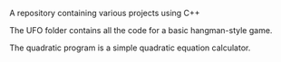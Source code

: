 A repository containing various projects using C++

The UFO folder contains all the code for a basic hangman-style game.

The quadratic program is a simple quadratic equation calculator.

